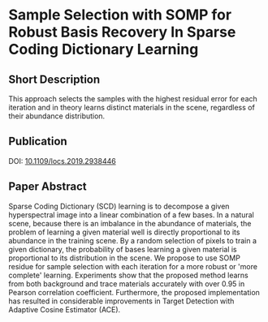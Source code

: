 # Sample Selection with SOMP for Robust Basis Recovery In Sparse Coding Dictionary Learning

## Short Description
This approach selects the samples with the highest residual error for each iteration and in theory learns distinct materials in the scene, regardless of their abundance distribution.

## Publication
DOI: [10.1109/locs.2019.2938446](https://doi.org/10.1109/locs.2019.2938446)

## Paper Abstract
Sparse Coding Dictionary (SCD) learning is to decompose a given hyperspectral image into a linear combination of a few bases. In a natural scene, because there is an imbalance in the abundance of materials, the problem of learning a given material well is directly proportional to its abundance in the training scene. By a random selection of pixels to train a given dictionary, the probability of bases learning a given material is proportional to its distribution in the scene. We propose to use SOMP residue for sample selection with each iteration for a more robust or 'more complete' learning. Experiments show that the proposed method learns from both background and trace materials accurately with over 0.95 in Pearson correlation coefficient. Furthermore, the proposed implementation has resulted in considerable improvements in Target Detection with Adaptive Cosine Estimator (ACE).
